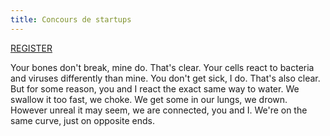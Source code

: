 ```yaml
---
title: Concours de startups
---
```


<div class="bloc bloc1 contestblock">
<a href="http://w2d-form.cleverapps.io/?lang=en">
<span class="bloc-title">REGISTER</span>
<span class="bloc-body">
<i class="icon-trophy icon-4x icon-light"></i>
</span>
</a>
</div>

<div class="bloc blocfloat2h speakerbio">
<i class="icon-book icon-large"></i>

Your bones don't break, mine do. That's clear. Your cells react to bacteria
and viruses differently than mine. You don't get sick, I do. That's also
clear. But for some reason, you and I react the exact same way to water. We
swallow it too fast, we choke. We get some in our lungs, we drown. However
unreal it may seem, we are connected, you and I. We're on the same curve, just
on opposite ends.

</div>

